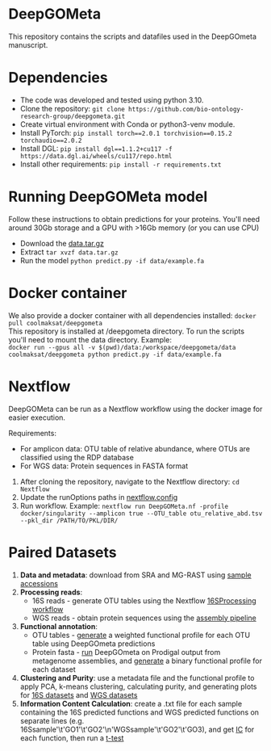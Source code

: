 # DeepGOMeta
This repository contains the scripts and datafiles used in the DeepGOmeta manuscript.

# Dependencies
* The code was developed and tested using python 3.10.
* Clone the repository: `git clone https://github.com/bio-ontology-research-group/deepgometa.git`
* Create virtual environment with Conda or python3-venv module. 
* Install PyTorch: `pip install torch==2.0.1 torchvision==0.15.2 torchaudio==2.0.2`
* Install DGL: `pip install dgl==1.1.2+cu117 -f https://data.dgl.ai/wheels/cu117/repo.html`
* Install other requirements:
  `pip install -r requirements.txt`


# Running DeepGOMeta model
Follow these instructions to obtain predictions for your proteins. You'll need
around 30Gb storage and a GPU with >16Gb memory (or you can use CPU)
* Download the [data.tar.gz](https://deepgo.cbrc.kaust.edu.sa/data/deepgometa/data.tar.gz)
* Extract `tar xvzf data.tar.gz`
* Run the model `python predict.py -if data/example.fa`


# Docker container
We also provide a docker container with all dependencies installed:
`docker pull coolmaksat/deepgometa` \
This repository is installed at /deepgometa directory. To run the scripts you'll
need to mount the data directory. Example: \
`docker run --gpus all -v $(pwd)/data:/workspace/deepgometa/data coolmaksat/deepgometa python predict.py -if data/example.fa`

# Nextflow
DeepGOMeta can be run as a Nextflow workflow using the docker image for easier execution.

Requirements:
* For amplicon data: OTU table of relative abundance, where OTUs are classified using the RDP database
* For WGS data: Protein sequences in FASTA format 

1. After cloning the repository, navigate to the Nextflow directory: `cd Nextflow`
2. Update the runOptions paths in [nextflow.config](Nextflow/nextflow.config)
3. Run workflow. Example: `nextflow run DeepGOMeta.nf -profile docker/singularity --amplicon true --OTU_table otu_relative_abd.tsv --pkl_dir /PATH/TO/PKL/DIR/`

# Paired Datasets
1. **Data and metadata**: download from SRA and MG-RAST using [sample accessions](PairedDatasets/Sample_data.csv)
2. **Processing reads**:
   * 16S reads - generate OTU tables using the Nextflow [16SProcessing workflow](https://github.com/bio-ontology-research-group/16SProcessing)
   * WGS reads - obtain protein sequences using the [assembly pipeline](PairedDatasets/WGSPipeline.py)
3. **Functional annotation**:
   * OTU tables - [generate](PairedDatasets/16S_function_abundance.py) a weighted functional profile for each OTU table using DeepGOmeta predictions
   * Protein fasta - [run]() DeepGOmeta on Prodigal output from metagenome assemblies, and [generate](PairedDatasets/WGS_function_binary.py) a binary functional profile for each dataset
4. **Clustering and Purity**: use a metadata file and the functional profile to apply PCA, k-means clustering, calculating purity, and generating plots for [16S datasets](PairedDatasets/16S_pheno_PCA.py) and [WGS datasets](PairedDatasets/WGS_pheno_PCA.py)
5. **Information Content Calculation**: create a .txt file for each sample containing the 16S predicted functions and WGS predicted functions on separate lines (e.g. 16Ssample'\t'GO1'\t'GO2'\n'WGSsample'\t'GO2'\t'GO3), and get [IC](PairedDatasets/ICVectorSim.groovy) for each function, then run a [t-test](PairedDatasets/t-test_IC.py)
